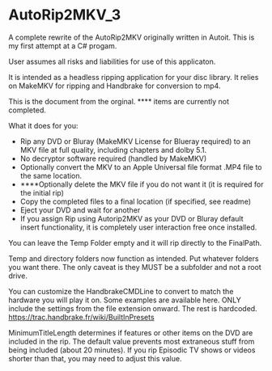 # AutoRip2MKV_3

A complete rewrite of the AutoRip2MKV originally written in Autoit.  This is my first attempt at a C# progam.

User assumes all risks and liabilities for use of this applicaton.

It is intended as a headless ripping application for your disc library. It relies on MakeMKV for ripping and Handbrake for conversion to mp4.

This is the document from the orginal. **** items are currently not completed.

What it does for you:

* Rip any DVD or Bluray (MakeMKV License for Blueray required) to an MKV file at full quality, including chapters and dolby 5.1. 
* No decryptor software required (handled by MakeMKV)
* Optionally convert the MKV to an Apple Universal file format .MP4 file to the same location.
* ****Optionally delete the MKV file if you do not want it (it is required for the initial rip)
* Copy the completed files to a final location (if specified, see readme)
* Eject your DVD and wait for another 
* If you assign Rip using Autorip2MKV as your DVD or Bluray default insert functionality, it is completely user interaction free once installed.

You can leave the Temp Folder empty and it will rip directly to the FinalPath.

Temp and directory folders now function as intended.  Put whatever folders you want there.  The only caveat is they MUST be a subfolder and not a root drive.

You can customize the HandbrakeCMDLine to convert to match the hardware you will play it on.
Some examples are available here. ONLY include the settings from the file extension onward.  The rest is hardcoded.
https://trac.handbrake.fr/wiki/BuiltInPresets

MinimumTitleLength determines if features or other items on the DVD are included in the rip.  The default value prevents most extraneous stuff from being included (about 20 minutes).  If you rip Episodic TV shows or videos shorter than that, you may need to adjust this value.

